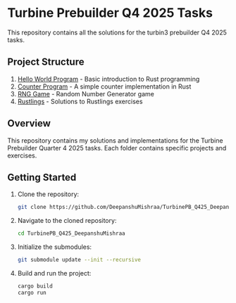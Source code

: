 # Turbine Prebuilder Q4 2025 Tasks

This repository contains all the solutions for the turbin3 prebuilder Q4 2025 tasks.

## Project Structure

1. [Hello World Program](./hello_world) - Basic introduction to Rust programming
2. [Counter Program](./counter) - A simple counter implementation in Rust
3. [RNG Game](./RNG_GAME) - Random Number Generator game
4. [Rustlings](./rustlings) - Solutions to Rustlings exercises

## Overview

This repository contains my solutions and implementations for the Turbine Prebuilder Quarter 4 2025 tasks. Each folder contains specific projects and exercises.

## Getting Started

1. Clone the repository:
   ```bash
   git clone https://github.com/DeepanshuMishraa/TurbinePB_Q425_DeepanshuMishraa.git
   ```

2. Navigate to the cloned repository:
   ```bash
   cd TurbinePB_Q425_DeepanshuMishraa
   ```

3. Initialize the submodules:
   ```bash
   git submodule update --init --recursive
   ```

4. Build and run the project:
   ```bash
   cargo build
   cargo run
   ```
